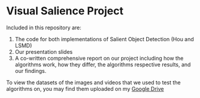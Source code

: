 # Visual Salience Project

Included in this repository are:
1) The code for both implementations of Salient Object Detection (Hou and LSMD)
2) Our presentation slides
3) A co-written comprehensive report on our project including how the algorithms work, how they differ, the algorithms respective results, and our findings.

To view the datasets of the images and videos that we used to test the algorithms on, you may find them uploaded on my [Google Drive]()
